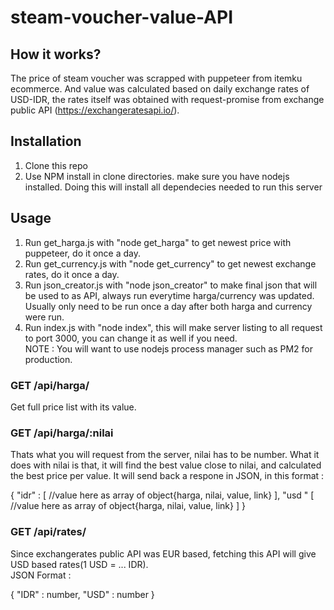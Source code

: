 # steam-voucher-value-API

## How it works?
The price of steam voucher was scrapped with puppeteer from itemku ecommerce. And value was calculated based on daily exchange rates of USD-IDR, the rates itself was obtained with request-promise from exchange public API (https://exchangeratesapi.io/). 


## Installation
1. Clone this repo
2. Use NPM install in clone directories. make sure you have nodejs installed. Doing this will install all dependecies needed to run this server


## Usage
1. Run get_harga.js with "node get_harga" to get newest price with puppeteer, do it once a day.
2. Run get_currency.js with "node get_currency" to get newest exchange rates, do it once a day.
3. Run json_creator.js with "node json_creator" to make final json that will be used to as API, always run everytime harga/currency was updated. Usually only need to be run once a day after both harga and currency were run.
4. Run index.js with "node index", this will make server listing to all request to port 3000, you can change it as well if you need.  
NOTE : You will want to use nodejs process manager such as PM2 for production.


### GET /api/harga/
Get full price list with its value.

### GET /api/harga/:nilai  

Thats what you will request from the server, nilai has to be number.
What it does with nilai is that, it will find the best value close to nilai, and calculated the best price per value.
It will send back a respone in JSON, in this format :  
  
{
  "idr" : [
    //value here as array of object{harga, nilai, value, link}
  ],
  "usd " [
    //value here as array of object{harga, nilai, value, link}
  ]
}

### GET /api/rates/
Since exchangerates public API was EUR based, fetching this API will give USD based rates(1 USD = ... IDR).  
JSON Format :

{
  "IDR" : number,
  "USD" : number
}